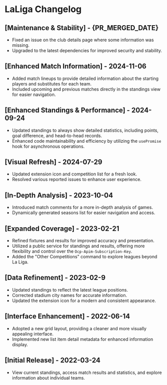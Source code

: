 # LaLiga Changelog

## [Maintenance & Stability] - {PR_MERGED_DATE}

- Fixed an issue on the club details page where some information was missing.
- Upgraded to the latest dependencies for improved security and stability.

## [Enhanced Match Information] - 2024-11-06

- Added match lineups to provide detailed information about the starting players and substitutes for each team.
- Included upcoming and previous matches directly in the standings view for easier navigation.

## [Enhanced Standings & Performance] - 2024-09-24

- Updated standings to always show detailed statistics, including points, goal difference, and head-to-head records.
- Enhanced code maintainability and efficiency by utilizing the `usePromise` hook for asynchronous operations.

## [Visual Refresh] - 2024-07-29

- Updated extension icon and competition list for a fresh look.
- Resolved various reported issues to enhance user experience.

## [In-Depth Analysis] - 2023-10-04

- Introduced match comments for a more in-depth analysis of games.
- Dynamically generated seasons list for easier navigation and access.

## [Expanded Coverage] - 2023-02-21

- Refined fixtures and results for improved accuracy and presentation.
- Utilized a public service for standings and results, offering more flexibility and control over the `Ocp-Apim-Subscription-Key`.
- Added the "Other Competitions" command to explore leagues beyond La Liga.

## [Data Refinement] - 2023-02-9

- Updated standings to reflect the latest league positions.
- Corrected stadium city names for accurate information.
- Updated the extension icon for a modern and consistent appearance.

## [Interface Enhancement] - 2022-06-14

- Adopted a new grid layout, providing a cleaner and more visually appealing interface.
- Implemented new list item detail metadata for enhanced information display.

## [Initial Release] - 2022-03-24

- View current standings, access match results and statistics, and explore information about individual teams.
